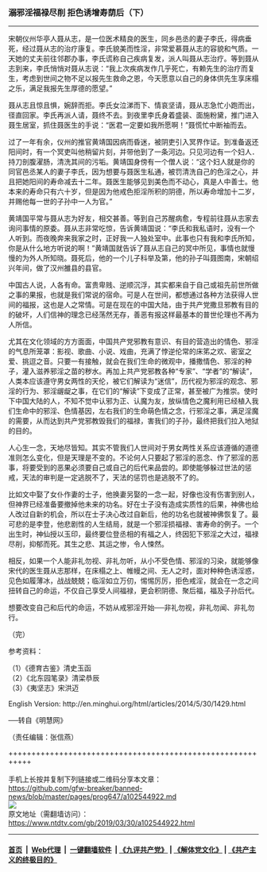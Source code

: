 ### 溺邪淫福禄尽削 拒色诱增寿荫后（下）
------------------------

<div class="post_content" itemprop="articleBody">
 <p>
  宋朝仪州华亭人聂从志，是一位医术精良的医生，同乡邑丞的妻子李氏，得病垂死，经过聂从志的治疗康复。李氏貌美而性淫，非常爱慕聂从志的容貌和气质。一天她的丈夫前往邻郡办事，李氏谎称自己疾病复发，派人叫聂从志治疗。等到聂从志到来，李氏悄悄对聂从志说：“我上次疾病发作几乎死亡，有赖先生的治疗而复生，考虑到世间之物不足以报先生救命之恩，今天愿意以自己的身体供先生享床榻之乐，满足我报先生厚德的愿望。”
 </p>
 <p>
  聂从志且惊且惧，婉辞而拒。李氏女泣涕而下、情哀坚请，聂从志急忙小跑而出，径直回家。李氏再派人请，聂终不去。到夜里李氏身着盛装、面施粉黛，推门进入聂生居室，抓住聂医生的手说：“医君一定要如我所愿啊！”聂慌忙中断袖而去。
 </p>
 <p>
  过了一年有余，仪州的推官黄靖国因病而昏迷，被阴吏引入冥界作证。到准备返还阳间时，有一个冥吏叫他稍留片刻，并带他到了一条河边。只见河边有一个妇人．持刀剖腹濯肠，清洗其间的污垢。黄靖国身傍有一个僧人说：“这个妇人就是你的同官邑丞某人的妻子李氏，因为想要与聂医生私通，被罚清洗自己的色淫之心，并且把她阳间的寿命减去十二年。聂医生能够见到美色而不动心，真是人中善士。他本来的寿命只有六十岁，但是因为他戒色拒淫所积的阴德，所以寿命增加十二岁，并赐他每一世的子孙中一人为官。”
 </p>
 <p>
  黄靖国平常与聂从志为好友，相交甚善。等到自己苏醒病愈，专程前往聂从志家去询问事情的原委。聂从志非常吃惊，告诉黄靖国说：“李氏和我私语时，没有一个人听到。而夜晚奔来我家之时，正好我一人独处室中。此事也只有我和李氏所知，你是从什么地方听说的啊！”黄靖国就告诉了聂从志自己的冥中所见，事情也就慢慢的为外人所知晓。聂死后，他的一个儿子科举及第，他的孙子叫聂图南，宋朝绍兴年间，做了汉州雒县的县官。
 </p>
 <p>
  中国古人说，人各有命。富贵卑贱、逆顺沉浮，其实都来自于自己或祖先前世所做之事的果报，也就是我们常说的宿命。可是人在世间，都想通过各种方法获得人世间的福报，这也是人之常情。可是在现在的中国大陆，由于共产党撒旦邪教有目的的破坏，人们信神的理念已经荡然无存，善恶有报这样最基本的普世伦理也不再为人所信。
 </p>
 <p>
  尤其在文化领域的方方面面，中国共产党邪教有意识、有目的营造出的情色、邪淫的气息所笼罩：影视、歌曲、小说、戏曲，充满了悖逆伦常的床笫之欢、密室之爱、挑逗之音。只要一有接触，就会在我们生命的微观中，播撒情色、邪淫的种子，灌入滋养邪淫之苗的秽水。再加上共产党邪教各种“专家”、“学者”的“解读”，人类本应该遵守男女两性的天伦，被它们解读为“迷信”，历代视为邪淫的观念、邪淫的行为、邪淫龌龊之事，在它们的“解读”下变成了正常，甚至被广为推崇。使时下中国大陆的人，不知不觉中认邪为正、认魔为友，放纵情色之魔利用已经植入我们生命中的邪淫、色情基因，左右我们的生命萌色情之念，行邪淫之事，满足淫魔的需要，从而达到共产党邪教毁我们的福禄，害我们的子孙，最终把我们拉入地狱的目的。
 </p>
 <p>
  人心生一念，天地尽皆知。其实不管我们人世间对于男女两性关系应该遵循的道德准则怎么变化，但是天理是不变的。不论何人只要起了邪淫的恶念、作了邪淫的恶事，将要受到的恶果必须要自己或自己的后代来品尝的。即使能够躲过世法的惩戒，天法的审判是一定逃脱不了，天法的惩罚也是逃脱不了的。
 </p>
 <p>
  比如文中娶了女仆作妻的士子，他换妻另娶的一念一起，好像也没有伤害到别人，但神界已经准备要撤掉他未来的功名。好在士子没有造成实质性的后果，神佛也给人改过自新的机会，所以在士子决心改过自新后，他的功名也就被神佛恢复了。最可悲的是李登，他悲剧性的人生结局，就是一个邪淫损福禄、害寿命的例子。一个出生时，神仙授以玉印，最终要位登丞相的有福之人，终因犯下邪淫之大过，福禄尽削，抑郁而死。其生之悲、其运之惨，令人悚然。
 </p>
 <p>
  相反，如果一个人能非礼勿视、非礼勿听，从小不受色情、邪淫的习染，就能够像宋代的医生聂从志那样，在床榻之上、帷幔之间、无人之时，面对种种色诱淫惑，见色如履薄冰，战战兢兢；临淫如立万仞，惕惕厉厉，拒色戒淫，就会在一念之间扭转自己的命运，不仅自己享受人间福禄，更会积阴德、聚后福，福及子孙后代。
 </p>
 <p>
  想要改变自己和后代的命运，不妨从戒邪淫开始──非礼勿视，非礼勿闻、非礼勿行。
 </p>
 <p>
  （完）
 </p>
 <p>
  参考资料：
 </p>
 <p>
  （1）《德育古鉴》清史玉函
  <br/>
  （2）《北东园笔录》清梁恭辰
  <br/>
  （3）《夷坚志》宋洪迈
 </p>
 <p>
  English Version: http://en.minghui.org/html/articles/2014/5/30/1429.html
 </p>
 <p>
  ──转自《明慧网》
 </p>
 <p>
  （责任编辑：张信燕）
 </p>
 <div class="single_ad">
 </div>
</div>

+++++++++++++++++++++++++++++++++++++++++++++++++++++++++++<br/><br/>
手机上长按并复制下列链接或二维码分享本文章：<br/>
https://github.com/gfw-breaker/banned-news/blob/master/pages/prog647/a102544922.md <br/>
<a href='https://github.com/gfw-breaker/banned-news/blob/master/pages/prog647/a102544922.md'><img src='https://github.com/gfw-breaker/banned-news/blob/master/pages/prog647/a102544922.md.png'/></a> <br/>
原文地址（需翻墙访问）：https://www.ntdtv.com/gb/2019/03/30/a102544922.html


------------------------
#### [首页](https://github.com/gfw-breaker/banned-news/blob/master/README.md) &nbsp;|&nbsp; [Web代理](https://github.com/labour-camp/helloworld) &nbsp;|&nbsp; [一键翻墙软件](https://github.com/gfw-breaker/nogfw/blob/master/README.md) &nbsp;| [《九评共产党》](https://github.com/gfw-breaker/9ping.md/blob/master/README.md#九评之一评共产党是什么) | [《解体党文化》](https://github.com/gfw-breaker/jtdwh.md/blob/master/README.md) | [《共产主义的终极目的》](https://github.com/gfw-breaker/gczydzjmd.md/blob/master/README.md)

